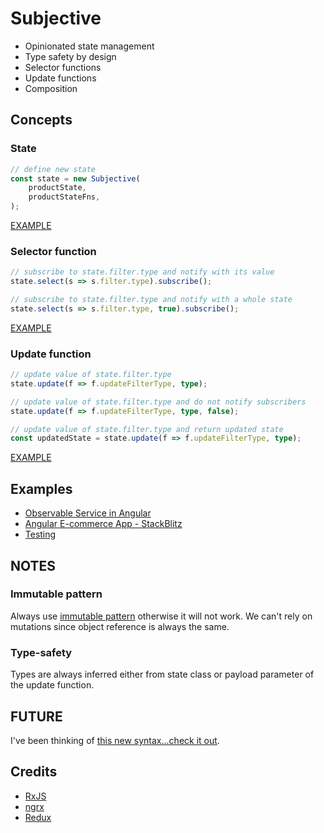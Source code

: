 # Subjective

*   Opinionated state management
*   Type safety by design
*   Selector functions
*   Update functions
*   Composition

## Concepts

### State

```typescript
// define new state
const state = new Subjective(
    productState,
    productStateFns,
);
```

[EXAMPLE](https://stackblitz.com/edit/subjective?file=app%2Fcore%2Fstores%2Fproduct%2Fproduct.state.ts)

### Selector function

```typescript
// subscribe to state.filter.type and notify with its value
state.select(s => s.filter.type).subscribe();

// subscribe to state.filter.type and notify with a whole state
state.select(s => s.filter.type, true).subscribe();
```

[EXAMPLE](https://stackblitz.com/edit/subjective?file=app%2Flist%2Flist.component.ts)

### Update function

```typescript
// update value of state.filter.type
state.update(f => f.updateFilterType, type);

// update value of state.filter.type and do not notify subscribers
state.update(f => f.updateFilterType, type, false);

// update value of state.filter.type and return updated state
const updatedState = state.update(f => f.updateFilterType, type);
```

[EXAMPLE](https://stackblitz.com/edit/subjective?file=app%2Flist%2Flist.component.ts)

## Examples

*   [Observable Service in Angular](examples/ANGULAR.md)
*   [Angular E-commerce App - StackBlitz](https://stackblitz.com/edit/subjective?file=app%2Fcore%2Fstores%2Fproduct%2Fproduct.state.ts)
*   [Testing](examples/TESTING.md)

## NOTES

### Immutable pattern

Always use [immutable pattern](https://glimmerjs.com/guides/tracked-properties) otherwise it will not work. We can't rely on mutations since object reference is always the same.

### Type-safety

Types are always inferred either from state class or payload parameter of the update function.

## FUTURE
I've been thinking of [this new syntax...check it out](EXP.md). 

## Credits

*   [RxJS](https://github.com/ReactiveX/rxjs)
*   [ngrx](https://github.com/ngrx/platform)
*   [Redux](https://github.com/reactjs/redux)
